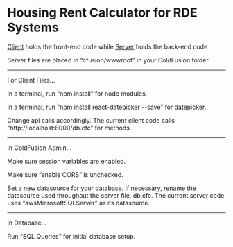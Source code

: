 # Housing Rent Calculator for RDE Systems

[Client](https://github.com/JoshAlm/Housing-Rent-Calculator/tree/master/Client) holds the front-end code while [Server](https://github.com/JoshAlm/Housing-Rent-Calculator/tree/master/Server) holds the back-end code

Server files are placed in “cfusion/wwwroot” in your ColdFusion folder

---

For Client Files…

In a terminal, run “npm install” for node modules.

In a terminal, run “npm install react-datepicker --save” for datepicker.

Change api calls accordingly. The current client code calls “http://localhost:8000/db.cfc” for methods.
 
---

In ColdFusion Admin…

Make sure session variables are enabled.

Make sure “enable CORS” is unchecked.

Set a new datasource for your database. If necessary, rename the datasource used throughout the server file, db.cfc. The current server code uses “awsMicrosoftSQLServer” as its datasource.
 
--- 
 
In Database…

Run “SQL Queries” for initial database setup.
